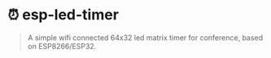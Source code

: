 # ⏰ esp-led-timer

> A simple wifi connected 64x32 led matrix timer for conference, based on ESP8266/ESP32.
